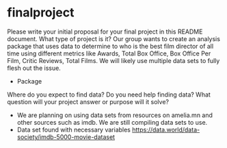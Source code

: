 # finalproject

Please write your initial proposal for your final project in this README document. What type of project is it? 
Our group wants to create an analysis package that uses data to determine to who is the best film director of all time using different metrics like Awards, Total Box Office, Box Office Per Film, Critic Reviews, Total Films. We will likely use multiple data sets to fully flesh out the issue.


- Package

Where do you expect to find data? Do you need help finding data? What question will your project answer or purpose will it solve?
- We are planning on using data sets from resources on amelia.mn and other sources such as imdb. We are still compiling data sets to use.
- Data set found with necessary variables https://data.world/data-society/imdb-5000-movie-dataset
